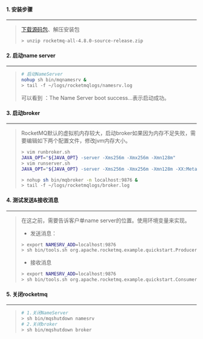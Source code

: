 #### 1. 安装步骤

---

>[下载源码包](https://www.apache.org/dyn/closer.cgi?path=rocketmq/4.8.0/rocketmq-all-4.8.0-source-release.zip)、解压安装包
>
>```bash
> > unzip rocketmq-all-4.8.0-source-release.zip
>```



#### 2. 启动name server

---

>```bash
># 启动NameServer
>nohup sh bin/mqnamesrv &
>> tail -f ~/logs/rocketmqlogs/namesrv.log
>```
>
>可以看到 ：The Name Server boot success...表示启动成功。



####  3. 启动broker

---

>RocketMQ默认的虚拟机内存较大，启动broker如果因为内存不足失败，需要编辑如下两个配置文件，修改jvm内存大小。
>
>```bash
>> vim runbroker.sh
>JAVA_OPT="${JAVA_OPT} -server -Xms256m -Xmx256m -Xmn128m"
>> vim runserver.sh
>JAVA_OPT="${JAVA_OPT} -server -Xms256m -Xmx256m -Xmn128m -XX:MetaspaceSize=128m -XX:MaxMetaspaceSize=320m"
>```
>
>```bash
>> nohup sh bin/mqbroker -n localhost:9876 &
>> tail -f ~/logs/rocketmqlogs/broker.log 
>```



#### 4. 测试发送&接收消息

---

>在这之前，需要告诉客户单name server的位置。使用环境变量来实现。
>
>- 发送消息：
>
>```bash
>> export NAMESRV_ADD=localhost:9876
>> sh bin/tools.sh org.apache.rocketmq.example.quickstart.Producer
>```
>
>- 接收消息
>
>```bash
>> export NAMESRV_ADD=localhost:9876
>> sh bin/tools.sh org.apache.rocketmq.example.quickstart.Consumer
>```
>
>



#### 5. 关闭rocketmq

---

>```bash
># 1.关闭NameServer
>> sh bin/mqshutdown namesrv
># 2.关闭broker
>> sh bin/mqshutdown broker
>```

